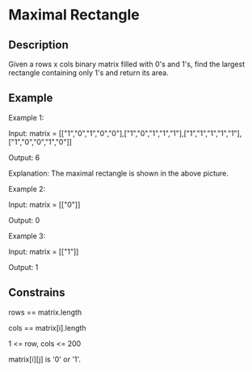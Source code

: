 # Maximal Rectangle

## Description

Given a rows x cols binary matrix filled with 0's and 1's, find the largest rectangle containing only 1's and return its area.


## Example 

Example 1:

Input: matrix = [["1","0","1","0","0"],["1","0","1","1","1"],["1","1","1","1","1"],["1","0","0","1","0"]]

Output: 6

Explanation: The maximal rectangle is shown in the above picture.

Example 2:

Input: matrix = [["0"]]

Output: 0

Example 3:

Input: matrix = [["1"]]

Output: 1
## Constrains

rows == matrix.length

cols == matrix[i].length

1 <= row, cols <= 200

matrix[i][j] is '0' or '1'.